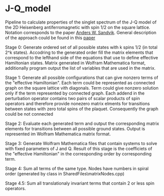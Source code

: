 # J-Q_model

Pipeline to calculate properties of the singlet spectrum of the J-Q model of the 2D Heisenberg antiferromagnetic with spin 1/2 on the square lattice.
Notation corresponds to the paper [Anders W. Sandvik](https://arxiv.org/abs/cond-mat/0611343). 
General description of the approach could be found in this [paper](https://arxiv.org/abs/1508.00744)

Stage 0:
Generate ordered set of all possible states with k spins 1/2 (in total 2^k states). 
Accodring to the generated order fill the matrix elements that correspond to the lefthand side of the equations that use to define effective Hamiltonian states.
Matrix generated in Wolfram Mathematica format, additionally program output the list of variables that are used in the matrix.

Stage 1:
Generate all possible configurations that can give nonzero terms of the "effective Hamiltonian". 
Each term could be represented as connected graph on the square lattice vith diagonals. 
Term could give nonzero solution only if the term represented by connected graph. 
Each addend in the perturbation operator contains two pairs of scalar products of spin operators and therefore provide nonezero matrix elments for transitions between states with zero total spins of the plaquet.
Consequently the graph could be not connected

Stage 2:
Evaluate each generated term and output the corresponding matrix elements for transitions between all possible ground states. Output is represented im Wolfram Mathematica matrix format.

Stage 3:
Generate Wolfram Mathematica files that contain systems to solve with fixed parameters of J and Q. Result of this stage is the coefficiets of the "effective Hamiltonian" in the corresponding order by corresponding term.

Stage 4:
Sum all terms of the same type. Nodes have numbers in spiral order (generated by class in SharedFiles\matrixNodes.cpp)

Stage 4.5:
Sum all translationaly invariant terms that contain 2 or less spin operators.

